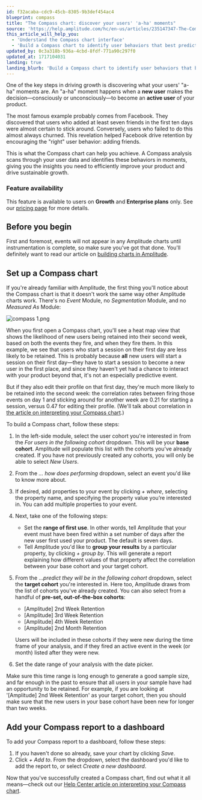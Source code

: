 ```yaml
---
id: f32acaba-cdc9-45cb-8305-9b3def454ac4
blueprint: compass
title: "The Compass chart: discover your users' 'a-ha' moments"
source: 'https://help.amplitude.com/hc/en-us/articles/235147347-The-Compass-chart-discover-your-users-a-ha-moments'
this_article_will_help_you:
  - 'Understand the Compass chart interface'
  - 'Build a Compass chart to identify user behaviors that best predict retention'
updated_by: 0c3a318b-936a-4cbd-8fdf-771a90c297f0
updated_at: 1717104031
landing: true
landing_blurb: 'Build a Compass chart to identify user behaviors that best predict retention'
---
```

One of the key steps in driving growth is discovering what your users' "a-ha" moments are. An "a-ha" moment happens when a **new user** makes the decision—consciously or unconsciously—to become an **active user** of your product.

The most famous example probably comes from Facebook. They discovered that users who added at least seven friends in the first ten days were almost certain to stick around. Conversely, users who failed to do this almost always churned. This revelation helped Facebook drive retention by encouraging the "right" user behavior: adding friends. 

This is what the Compass chart can help you achieve. A Compass analysis scans through your user data and identifies these behaviors in moments, giving you the insights you need to efficiently improve your product and drive sustainable growth.

### Feature availability

This feature is available to users on **Growth** and **Enterprise plans** only. See our [pricing page](https://amplitude.com/pricing) for more details.

## Before you begin

First and foremost, events will not appear in any Amplitude charts until instrumentation is complete, so make sure you've got that done. You'll definitely want to read our article on [building charts in Amplitude](/get-started/helpful-definitions).

## Set up a Compass chart

If you're already familiar with Amplitude, the first thing you'll notice about the Compass chart is that it doesn't work the same way other Amplitude charts work. There's no *Event* Module, no *Segmentation* Module, and no *Measured As* Module:

![compass 1.png](/output/img/compass/compass-1-png.png)

When you first open a Compass chart, you'll see a heat map view that shows the likelihood of new users being retained into their second week, based on both the events they fire, and when they fire them. In this example, we see that users who start a session on their first day are less likely to be retained. This is probably because **all** new users will start a session on their first day—they have to start a session to become a new user in the first place, and since they haven't yet had a chance to interact with your product beyond that, it's not an especially predictive event.

But if they also edit their profile on that first day, they're much more likely to be retained into the second week: the correlation rates between firing those events on day 1 and sticking around for another week are 0.21 for starting a session, versus 0.47 for editing their profile. (We'll talk about correlation in [the article on interpreting your Compass chart](/analytics/charts/compass/compass-interpret-1).)

To build a Compass chart, follow these steps:

1. In the left-side module, select the user cohort you're interested in from the *For users in the following cohort* dropdown. This will be your **base cohort**. Amplitude will populate this list with the cohorts you've already created. If you have not previously created any cohorts, you will only be able to select *New Users*.
2. From the *... how does performing* dropdown, select an event you'd like to know more about.
3. If desired, add properties to your event by clicking *+ where*, selecting the property name, and specifying the property value you’re interested in. You can add multiple properties to your event.
4. Next, take one of the following steps:

      * Set the **range of first use**. In other words, tell Amplitude that your event must have been fired within a set number of days after the new user first used your product. The default is seven days.
      * Tell Amplitude you'd like to **group your results** by a particular property, by clicking *+ group by*. This will generate a report explaining how different values of that property affect the correlation between your base cohort and your target cohort.

5. From the ...*predict they will be in the following cohort* dropdown, select the **target cohort** you're interested in. Here too, Amplitude draws from the list of cohorts you've already created. You can also select from a handful of **pre-set, out-of-the-box cohorts**:

      * [Amplitude] 2nd Week Retention
      * [Amplitude] 3rd Week Retention
      * [Amplitude] 4th Week Retention
      * [Amplitude] 2nd Month Retention

	Users will be included in these cohorts if they were new during the time frame of your analysis, and if they fired an active event in the week (or month) listed after they were new.

1. Set the date range of your analysis with the date picker.

Make sure this time range is long enough to generate a good sample size, and far enough in the past to ensure that all users in your sample have had an opportunity to be retained. For example, if you are looking at '[Amplitude] 2nd Week Retention' as your target cohort, then you should make sure that the new users in your base cohort have been new for longer than two weeks.

## Add your Compass report to a dashboard

To add your Compass report to a dashboard, follow these steps:

1. If you haven't done so already, save your chart by clicking *Save*.
2. Click *+ Add to*. From the dropdown, select the dashboard you'd like to add the report to, or select *Create a new dashboard*.

Now that you've successfully created a Compass chart, find out what it all means—check out our [Help Center article on interpreting your Compass chart](/analytics/charts/compass/compass-interpret-1).